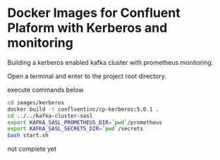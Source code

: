 Docker Images for Confluent Plaform with Kerberos and monitoring
===

Building a kerberos enabled kafka cluster with prometheus monitoring.

Open a terminal and enter to the project root directory. 

execute commands below
```bash
cd images/kerberos
docker build -t confluentinc/cp-kerberos:5.0.1 .
cd ../../kafka-cluster-sasl
export KAFKA_SASL_PROMETHEUS_DIR=`pwd`/prometheus
export KAFKA_SASL_SECRETS_DIR=`pwd`/secrets
bash start.sh
```

not complete yet